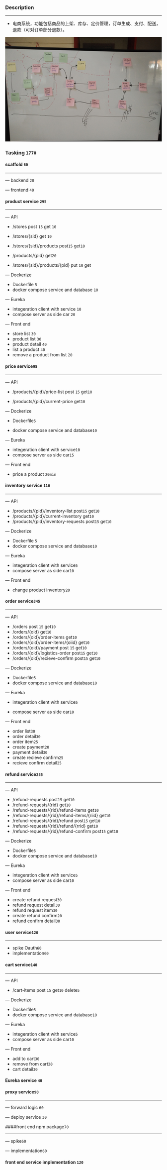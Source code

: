 ### Description

------

- 电商系统，功能包括商品的上架、库存、定价管理，订单生成、支付、配送，退款（可对订单部分退款）。


![snap](https://github.com/SigridZhangSY/shopify/blob/master/chore/model.JPEG?raw=true)

### Tasking `1770`

#### scaffold   `60` 

---

— backend   `20`

— frontend  `40` 



#### product service `295`

------

— API

- /stores         post `15`      get `10`
- /stores/{sid}           get `10`


- /stores/{sid}/products     post`15`	   get`10`    
- /products/{pid}     get`20`   
- /stores/{sid}/products/{pid}      put `10`   get

— Dockerize

- Dockerfile `5`
- docker compose service and database `10`

— Eureka

- integeration client with service `10`
- compose server as side car `20`

— Front end

- store list `30`
- product list `30`
- product detail `40`
- list a product `40`
- remove a product from list `20`

#### price service`95`

------

— API

- /products/{pid}/price-list     post `15`     get`10`

- /products/{pid}/current-price      get`10`

— Dockerize

- Dockerfile`5`

- docker compose service and database`10`

— Eureka

- integeration client with service`10`
- compose server as side car`15`

— Front end

- price a product `20min`

#### inventory service `110`

------

— API

- /products/{pid}/inventory-list       post`15`      get`10`
- /products/{pid}/current-inventory          get`10`
- /products/{pid}/inventory-requests  post`15`    get`10`


— Dockerize

- Dockerfile `5`
- docker compose service and database`10`

— Eureka

- integeration client with service`5`
- compose server as side car`10`

— Front end

- change product inventory`20`


#### order service`345`

---

— API

- /orders		post  `15`        get`10`
- /orders/{oid}            get`10`
- /orders/{oid}/order-items       get`10`
- /orders/{oid}/order-items/{oiid}       get`10`
- /orders/{oid}/payment         post  `15`         get`10`
- /orders/{oid}/logistics-order          post`15`         get`10`
- /orders/{oid}/recieve-confirm         post`15`         get`10`


— Dockerize

- Dockerfile`5`
- docker compose service and database`10`

— Eureka

- integeration client with service`5`

- compose server as side car`10`

— Front  end

- order list`30`
- order detail`30`
- order item`25`
- create payment`20`
- payment detail`30`
- create recieve confirm`25`
- recieve confirm detail`25`

#### refund service`285`

---

— API

- /refund-requests       post`15`       get`10`
- /refund-requests/{rid}       get`10`
- /refund-requests/{rid}/refund-items    get`10`
- /refund-requests/{rid}/refund-items/{riid}    get`10`
- /refund-requests/{rid}/refund       post`15`         get`10`
- /refund-requests/{rid}/refund/{rrid}        get`10`
- /refund-requests/{rid}/refund-confirm       post`15`       get`10`

— Dockerize

- Dockerfile`5`
- docker compose service and database`10`

— Eureka

- integeration client with service`5`
- compose server as side car`10`

— Front  end

- create refund request`30`
- refund request detail`30`
- refund request item`30`
- create refund confirm`20`
- refund confirm detail`30`

#### user service`120`

---

- spike Oauth`60`
- implementation`60`


#### cart service`140`

---

— API

- /cart-items      post `15`   get`10`   delete`5`


— Dockerize

- Dockerfile`5`
- docker compose service and database`10`

— Eureka

- integeration client with service`5`
- compose server as side car`10`

— Front  end

- add to cart`30`
- remove from cart`20`
- cart detail`30`



#### Eureka  service `40`

#### proxy service`90`

---

— forward logic `60`

— deploy service `30`

####front end npm package`70`

---

— spike`60`

— implementation`60`



#### front end service implementation `120`









